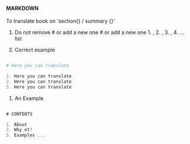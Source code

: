 #### MARKDOWN

To translate book on 'section{} / summary {}'
1. Do not remove # or add a new one # or add a new one 1. , 2. , 3.  , 4. ... list 

1. Correct example

```python

# Here you can translate

1. Here you can translate
2. Here you can translate
3. Here you can translate

``` 


1. An Example

```javascript

# CONTENTS

1. About
2. Why et?
3. Examples ... 

``` 

